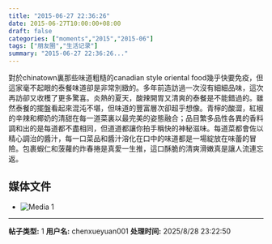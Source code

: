 ```yaml
---
title: "2015-06-27 22:36:26"
date: 2015-06-27T10:00:00+08:00
draft: false
categories: ["moments","2015","2015-06"]
tags: ["朋友圈","生活记录"]
summary: "2015-06-27 22:36:26..."
---
```


對於chinatown裏那些味道粗糙的canadian style oriental food幾乎快要免疫，但這家毫不起眼的泰餐味道卻是非常別緻的。多年前造訪過一次沒有細細品味，這次再訪卻又收穫了更多驚喜。炎熱的夏天，酸辣開胃又清爽的泰餐是不能錯過的。雖然泰餐的擺盤看起來混沌不堪，但味道的豐富層次卻超乎想像。青檸的酸澀，紅椒的辛辣和椰奶的清甜在每一道菜裏以最完美的姿態融合；品目繁多品性各異的香料調和出的是每道都不盡相同，但道道都讓你拍手稱快的神秘滋味。每道菜都會佐以精心調治的醬汁，每一口菜品和醬汁溶化在口中的味道都是一場綻放在味蕾的冒險。包裹蝦仁和菠蘿的炸春捲是真愛一生推，這口酥脆的清爽滑嫩真是讓人流連忘返。

## 媒体文件

- ![Media 1](/Moments/photos/2015-06-27/201506272236260.jpg)

---

**帖子类型:** 1
**用户名:** chenxueyuan001
**处理时间:** 2025/8/28 23:22:50